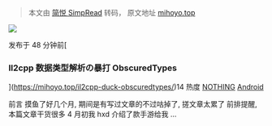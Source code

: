 > 本文由 [简悦 SimpRead](http://ksria.com/simpread/) 转码， 原文地址 [mihoyo.top](https://mihoyo.top/il2cpp-hook/)

[![](https://mihoyo.top/wp-content/uploads/Snipaste_2021-05-06_17-00-33-1024x758.png)](https://mihoyo.top/il2cpp-duck-obscuredtypes/)

发布于 48 分钟前[

### Il2cpp 数据类型解析の暴打 ObscuredTypes

](https://mihoyo.top/il2cpp-duck-obscuredtypes/)14 热度 [NOTHING](https://mihoyo.top/il2cpp-duck-obscuredtypes/#respond) [Android](https://mihoyo.top/android/)

前言 摸鱼了好几个月, 期间是有写过文章的不过咕掉了, 搓文章太累了 前排提醒, 本篇文章干货很多 4 月初我 hxd 介绍了款手游给我 …

[](https://mihoyo.top/il2cpp-duck-obscuredtypes/)